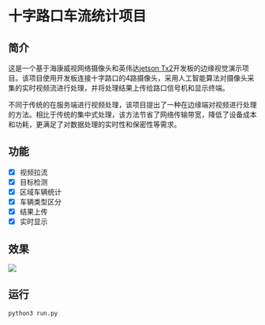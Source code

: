 # 十字路口车流统计项目

## 简介

这是一个基于海康威视网络摄像头和英伟达[jetson Tx2](https://www.nvidia.cn/autonomous-machines/embedded-systems/jetson-tx2/)开发板的边缘视觉演示项目。该项目使用开发板连接十字路口的4路摄像头，采用人工智能算法对摄像头采集的实时视频流进行处理，并将处理结果上传给路口信号机和显示终端。

不同于传统的在服务端进行视频处理，该项目提出了一种在边缘端对视频进行处理的方法。相比于传统的集中式处理，该方法节省了网络传输带宽，降低了设备成本和功耗，更满足了对数据处理的实时性和保密性等需求。

## 功能

- [x] 视频拉流
- [x] 目标检测
- [x] 区域车辆统计
- [x] 车辆类型区分
- [x] 结果上传
- [x] 实时显示

## 效果

![](https://ftp.bmp.ovh/imgs/2020/08/90b66bc59f19d579.jpg)


## 运行
`python3 run.py`
